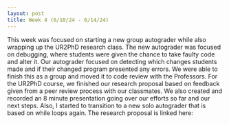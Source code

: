 ```yaml
---
layout: post
title: Week 4 (6/10/24 - 6/14/24)
---
```


This week was focused on starting a new group autograder while also wrapping up the UR2PhD research class. The new autograder was focused on debugging, where students were given the chance to take faulty code and alter it. Our autograder focused on detecting which changes students made and if their changed program presented any errors. We were able to finish this as a group and moved it to code review with the Professors. For the UR2PhD course, we finished our research proposal based on feedback given from a peer review process with our classmates. We also created and recorded an 8 minute presentation going over our efforts so far and our next steps. Also, I started to transition to a new solo autograder that is based on while loops again. The research proposal is linked here: 
